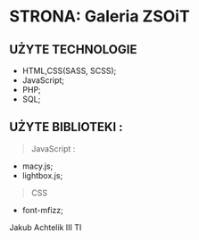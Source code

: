 # STRONA:  Galeria ZSOiT

## UŻYTE TECHNOLOGIE
-  HTML,CSS(SASS, SCSS);
 - JavaScript;
 - PHP;
 - SQL;
## UŻYTE BIBLIOTEKI :
> JavaScript :
- macy.js;
- lightbox.js;
> CSS
 - font-mfizz;

Jakub Achtelik III TI